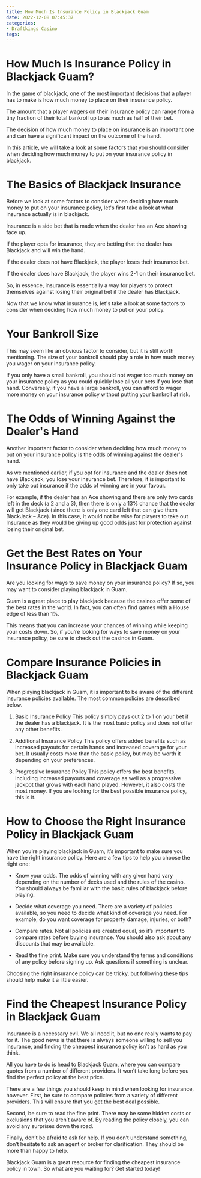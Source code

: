 ```yaml
---
title: How Much Is Insurance Policy in Blackjack Guam
date: 2022-12-08 07:45:37
categories:
- Draftkings Casino
tags:
---
```



#  How Much Is Insurance Policy in Blackjack Guam?

In the game of blackjack, one of the most important decisions that a player has to make is how much money to place on their insurance policy. 

The amount that a player wagers on their insurance policy can range from a tiny fraction of their total bankroll up to as much as half of their bet. 

The decision of how much money to place on insurance is an important one and can have a significant impact on the outcome of the hand. 

In this article, we will take a look at some factors that you should consider when deciding how much money to put on your insurance policy in blackjack. 

# The Basics of Blackjack Insurance

Before we look at some factors to consider when deciding how much money to put on your insurance policy, let's first take a look at what insurance actually is in blackjack. 

Insurance is a side bet that is made when the dealer has an Ace showing face up. 

If the player opts for insurance, they are betting that the dealer has Blackjack and will win the hand. 

If the dealer does not have Blackjack, the player loses their insurance bet. 

If the dealer does have Blackjack, the player wins 2-1 on their insurance bet. 

So, in essence, insurance is essentially a way for players to protect themselves against losing their original bet if the dealer has Blackjack. 

Now that we know what insurance is, let's take a look at some factors to consider when deciding how much money to put on your policy. 

# Your Bankroll Size
This may seem like an obvious factor to consider, but it is still worth mentioning. The size of your bankroll should play a role in how much money you wager on your insurance policy. 

If you only have a small bankroll, you should not wager too much money on your insurance policy as you could quickly lose all your bets if you lose that hand. Conversely, if you have a large bankroll, you can afford to wager more money on your insurance policy without putting your bankroll at risk. 

# The Odds of Winning Against the Dealer's Hand

Another important factor to consider when deciding how much money to put on your insurance policy is the odds of winning against the dealer's hand. 

As we mentioned earlier, if you opt for insurance and the dealer does not have Blackjack, you lose your insurance bet. Therefore, it is important to only take out insurance if the odds of winning are in your favour. 

For example, if the dealer has an Ace showing and there are only two cards left in the deck (a 2 and a 3), then there is only a 13% chance that the dealer will get Blackjack (since there is only one card left that can give them BlackJack – Ace). In this case, it would not be wise for players to take out Insurance as they would be giving up good odds just for protection against losing their original bet.

#  Get the Best Rates on Your Insurance Policy in Blackjack Guam

Are you looking for ways to save money on your insurance policy? If so, you may want to consider playing blackjack in Guam.

Guam is a great place to play blackjack because the casinos offer some of the best rates in the world. In fact, you can often find games with a House edge of less than 1%.

This means that you can increase your chances of winning while keeping your costs down. So, if you’re looking for ways to save money on your insurance policy, be sure to check out the casinos in Guam.

#  Compare Insurance Policies in Blackjack Guam 

When playing blackjack in Guam, it is important to be aware of the different insurance policies available. The most common policies are described below.

1. Basic Insurance Policy 
This policy simply pays out 2 to 1 on your bet if the dealer has a blackjack. It is the most basic policy and does not offer any other benefits.

2. Additional Insurance Policy 
This policy offers added benefits such as increased payouts for certain hands and increased coverage for your bet. It usually costs more than the basic policy, but may be worth it depending on your preferences.

3. Progressive Insurance Policy 
This policy offers the best benefits, including increased payouts and coverage as well as a progressive jackpot that grows with each hand played. However, it also costs the most money. If you are looking for the best possible insurance policy, this is it.

#  How to Choose the Right Insurance Policy in Blackjack Guam 

When you’re playing blackjack in Guam, it’s important to make sure you have the right insurance policy. Here are a few tips to help you choose the right one:

- Know your odds. The odds of winning with any given hand vary depending on the number of decks used and the rules of the casino. You should always be familiar with the basic rules of blackjack before playing.

- Decide what coverage you need. There are a variety of policies available, so you need to decide what kind of coverage you need. For example, do you want coverage for property damage, injuries, or both?

- Compare rates. Not all policies are created equal, so it’s important to compare rates before buying insurance. You should also ask about any discounts that may be available.

- Read the fine print. Make sure you understand the terms and conditions of any policy before signing up. Ask questions if something is unclear.

Choosing the right insurance policy can be tricky, but following these tips should help make it a little easier.

#  Find the Cheapest Insurance Policy in Blackjack Guam

Insurance is a necessary evil. We all need it, but no one really wants to pay for it. The good news is that there is always someone willing to sell you insurance, and finding the cheapest insurance policy isn’t as hard as you think.

All you have to do is head to Blackjack Guam, where you can compare quotes from a number of different providers. It won’t take long before you find the perfect policy at the best price.

There are a few things you should keep in mind when looking for insurance, however. First, be sure to compare policies from a variety of different providers. This will ensure that you get the best deal possible.

Second, be sure to read the fine print. There may be some hidden costs or exclusions that you aren’t aware of. By reading the policy closely, you can avoid any surprises down the road.

Finally, don’t be afraid to ask for help. If you don’t understand something, don’t hesitate to ask an agent or broker for clarification. They should be more than happy to help.

Blackjack Guam is a great resource for finding the cheapest insurance policy in town. So what are you waiting for? Get started today!